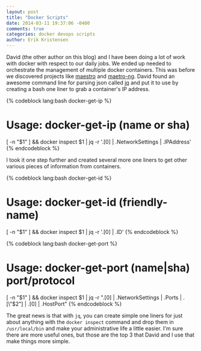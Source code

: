 ```yaml
---
layout: post
title: "Docker Scripts"
date: 2014-03-11 19:37:06 -0400
comments: true
categories: docker devops scripts
author: Erik Kristensen
---
```


David (the other author on this blog) and I have been doing a lot of work with docker with respect to our daily jobs. We ended up needed to orchestrate the management of multiple docker containers. This was before we discovered projects like [maestro](https://github.com/toscanini/maestro) and [maetro-ng](https://github.com/signalfuse/maestro-ng). David found an awesome command line for parsing json called [jq](http://stedolan.github.io/jq/) and put it to use by creating a bash one liner to grab a container's IP address.

<!-- more -->

{% codeblock lang:bash docker-get-ip %}
# Usage: docker-get-ip (name or sha)
[ -n "$1" ] && docker inspect $1 | jq -r '.[0] | .NetworkSettings | .IPAddress' 
{% endcodeblock %}

I took it one step further and created several more one liners to get other various pieces of information from containers.

{% codeblock lang:bash docker-get-id %}
# Usage: docker-get-id (friendly-name)
[ -n "$1" ] && docker inspect $1 | jq -r '.[0] | .ID'
{% endcodeblock %}

{% codeblock lang:bash docker-get-port %}
# Usage: docker-get-port (name|sha) port/protocol
[ -n "$1" ] && docker inspect $1 | jq -r ".[0] | .NetworkSettings | .Ports | .[\"$2\"] | .[0] | .HostPort"
{% endcodeblock %}

The great news is that with `jq`, you can create simple one liners for just about anything with the `docker inspect` command and drop them in `/usr/local/bin` and make your administrative life a little easier. I'm sure there are more useful ones, but those are the top 3 that David and I use that make things more simple.

